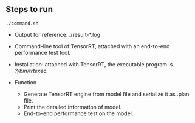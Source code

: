 #

## Steps to run

```shell
./command.sh
```
+ Output for reference: ./result-*.log


+ Command-line tool of TensorRT, attached with an end-to-end performance test tool.

+ Installation: attached with TensorRT, the executable program is *?/bin/trtexec.*

+ Function
  + Generate TensorRT engine from model file and serialize it as .plan file.
  + Print the detailed information of model.
  + End-to-end performance test on the model.